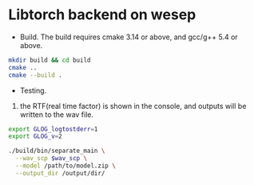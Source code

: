 # Libtorch backend on wesep

* Build. The build requires cmake 3.14 or above, and gcc/g++ 5.4 or above.

``` sh
mkdir build && cd build
cmake ..
cmake --build .
```

* Testing.

1. the RTF(real time factor) is shown in the console, and outputs will be written to the wav file.

``` sh
export GLOG_logtostderr=1
export GLOG_v=2

./build/bin/separate_main \
  --wav_scp $wav_scp \
  --model /path/to/model.zip \
  --output_dir /output/dir/
```
